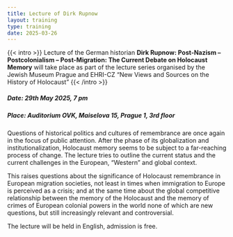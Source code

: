 ```yaml
---
title: Lecture of Dirk Rupnow
layout: training
type: training
date: 2025-03-26
---
```


{{< intro >}}
Lecture of the German historian **Dirk Rupnow: Post-Nazism – Postcolonialism – Post-Migration: The Current Debate on Holocaust Memory** will take place as part of the lecture series organised by the Jewish Museum Prague and EHRI-CZ “New Views and Sources on the History of Holocaust”
{{< /intro >}}

##### Date: 29th May 2025, 7 pm

##### Place: Auditorium OVK, Maiselova 15, Prague 1, 3rd floor

Questions of historical politics and cultures of remembrance are once again in the focus of public attention. After the phase of its globalization and institutionalization, Holocaust memory seems to be subject to a far-reaching process of change. The lecture tries to outline the current status and the current challenges in the European, “Western” and global context. 

This raises questions about the significance of Holocaust remembrance in European migration societies, not least in times when immigration to Europe is perceived as a crisis; and at the same time about the global competitive relationship between the memory of the Holocaust and the memory of crimes of European colonial powers in the world none of which are new questions, but still increasingly relevant and controversial.

The lecture will be held in English, admission is free.